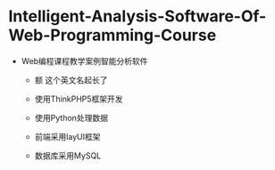 # Intelligent-Analysis-Software-Of-Web-Programming-Course

* Web编程课程教学案例智能分析软件
    
    * 额 这个英文名起长了

    * 使用ThinkPHP5框架开发

    * 使用Python处理数据

    * 前端采用layUI框架

    * 数据库采用MySQL

